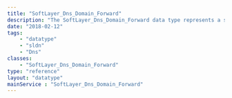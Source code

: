 ```yaml
---
title: "SoftLayer_Dns_Domain_Forward"
description: "The SoftLayer_Dns_Domain_Forward data type represents a single DNS domain record hosted on the SoftLayer nameservers. Domains contain general information about the domain name such as name and serial. Individual records such as A, AAAA, CTYPE, and MX records are stored in the domain's associated [SoftLayer_Dns_Domain_ResourceRecord](reference/datatypes/SoftLayer_Dns_Domain_ResourceRecord) records. "
date: "2018-02-12"
tags:
    - "datatype"
    - "sldn"
    - "Dns"
classes:
    - "SoftLayer_Dns_Domain_Forward"
type: "reference"
layout: "datatype"
mainService : "SoftLayer_Dns_Domain_Forward"
---
```

